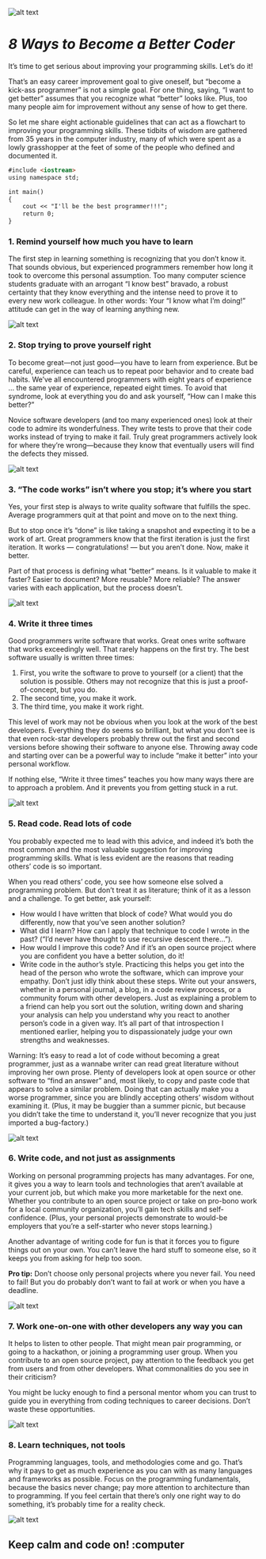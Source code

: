 ![alt text](https://www.decisionneurolab.com/resources/Intro_to_Programming_for_Psychologists/files/programming-journal-overview.jpg)


# _8 Ways to Become a Better Coder_


It’s time to get serious about improving your programming skills. Let’s do it!

That’s an easy career improvement goal to give oneself, but “become a kick-ass programmer” is not a simple goal. For one thing, saying, “I want to get better” assumes that you recognize what “better” looks like. Plus, too many people aim for improvement without any sense of how to get there.

So let me share eight actionable guidelines that can act as a flowchart to improving your programming skills. These tidbits of wisdom are gathered from 35 years in the computer industry, many of which were spent as a lowly grasshopper at the feet of some of the people who defined and documented it.

```markdown
#include <iostream>
using namespace std;

int main() 
{
    cout << "I'll be the best programmer!!!";
    return 0;
}
```


### 1. Remind yourself how much you have to learn

The first step in learning something is recognizing that you don’t know it. That sounds obvious, but experienced programmers remember how long it took to overcome this personal assumption. Too many computer science students graduate with an arrogant “I know best” bravado, a robust certainty that they know everything and the intense need to prove it to every new work colleague. In other words: Your “I know what I’m doing!” attitude can get in the way of learning anything new.

![alt text](https://blog.tutoronline.ru/media/621834/learning-how-to-learn.jpg)


### 2. Stop trying to prove yourself right

To become great—not just good—you have to learn from experience. But be careful, experience can teach us to repeat poor behavior and to create bad habits. We’ve all encountered programmers with eight years of experience … the same year of experience, repeated eight times. To avoid that syndrome, look at everything you do and ask yourself, “How can I make this better?”

Novice software developers (and too many experienced ones) look at their code to admire its wonderfulness. They write tests to prove that their code works instead of trying to make it fail. Truly great programmers actively look for where they’re wrong—because they know that eventually users will find the defects they missed.

![alt text](https://i0.wp.com/positivelypinoy.com/wp-content/uploads/2015/10/October-30-Acknowledge-Your-Mistakes.jpg?resize=665%2C250)


### 3. “The code works” isn’t where you stop; it’s where you start

Yes, your first step is always to write quality software that fulfills the spec. Average programmers quit at that point and move on to the next thing.

But to stop once it’s “done” is like taking a snapshot and expecting it to be a work of art. Great programmers know that the first iteration is just the first iteration. It works — congratulations! — but you aren’t done. Now, make it better.

Part of that process is defining what “better” means. Is it valuable to make it faster? Easier to document? More reusable? More reliable? The answer varies with each application, but the process doesn’t.

![alt text](https://cdn11.bigcommerce.com/s-txsc2vxkm2/images/stencil/500x659/products/3295/7538/CH092-2__98037.1501842821.jpg)


### 4. Write it three times

Good programmers write software that works. Great ones write software that works exceedingly well. That rarely happens on the first try. The best software usually is written three times:

1. First, you write the software to prove to yourself (or a client) that the solution is possible. Others may not recognize that this      is just a proof-of-concept, but you do.
2. The second time, you make it work.
3. The third time, you make it work right.
  
This level of work may not be obvious when you look at the work of the best developers. Everything they do seems so brilliant, but what you don’t see is that even rock-star developers probably threw out the first and second versions before showing their software to anyone else. Throwing away code and starting over can be a powerful way to include “make it better” into your personal workflow.

If nothing else, “Write it three times” teaches you how many ways there are to approach a problem. And it prevents you from getting stuck in a rut.

![alt text](https://pbs.twimg.com/media/DizGuAEWsAAV8e4.jpg:large)


### 5. Read code. Read lots of code

You probably expected me to lead with this advice, and indeed it’s both the most common and the most valuable suggestion for improving programming skills. What is less evident are the reasons that reading others’ code is so important.

When you read others’ code, you see how someone else solved a programming problem. But don’t treat it as literature; think of it as a lesson and a challenge. To get better, ask yourself:

- How would I have written that block of code? What would you do differently, now that you’ve seen another solution?
- What did I learn? How can I apply that technique to code I wrote in the past? (“I’d never have thought to use recursive descent         there…”).
- How would I improve this code? And if it’s an open source project where you are confident you have a better solution, do it!
- Write code in the author’s style. Practicing this helps you get into the head of the person who wrote the software, which can improve   your empathy.
Don’t just idly think about these steps. Write out your answers, whether in a personal journal, a blog, in a code review process, or a community forum with other developers. Just as explaining a problem to a friend can help you sort out the solution, writing down and sharing your analysis can help you understand why you react to another person’s code in a given way. It’s all part of that introspection I mentioned earlier, helping you to dispassionately judge your own strengths and weaknesses.

Warning: It’s easy to read a lot of code without becoming a great programmer, just as a wannabe writer can read great literature without improving her own prose. Plenty of developers look at open source or other software to “find an answer” and, most likely, to copy and paste code that appears to solve a similar problem. Doing that can actually make you a worse programmer, since you are blindly accepting others’ wisdom without examining it. (Plus, it may be buggier than a summer picnic, but because you didn’t take the time to understand it, you’ll never recognize that you just imported a bug-factory.)

![alt text](https://i2.wp.com/www.ecampusnews.com/files/2016/05/ebook.jpg)


### 6. Write code, and not just as assignments

Working on personal programming projects has many advantages. For one, it gives you a way to learn tools and technologies that aren’t available at your current job, but which make you more marketable for the next one. Whether you contribute to an open source project or take on pro-bono work for a local community organization, you’ll gain tech skills and self-confidence. (Plus, your personal projects demonstrate to would-be employers that you’re a self-starter who never stops learning.)

Another advantage of writing code for fun is that it forces you to figure things out on your own. You can’t leave the hard stuff to someone else, so it keeps you from asking for help too soon.

**Pro tip:** Don’t choose only personal projects where you never fail. You need to fail! But you do probably don’t want to fail at work or when you have a deadline.

![alt text](http://1.bp.blogspot.com/-e5YxKtEkhr4/UHz6gYFuqgI/AAAAAAAAANI/p2UL_XU_8LY/s1600/tik.gif)

### 7. Work one-on-one with other developers any way you can

It helps to listen to other people. That might mean pair programming, or going to a hackathon, or joining a programming user group. When you contribute to an open source project, pay attention to the feedback you get from users and from other developers. What commonalities do you see in their criticism?

You might be lucky enough to find a personal mentor whom you can trust to guide you in everything from coding techniques to career decisions. Don’t waste these opportunities.

![alt text](https://mk0enterpriseirdbne0.kinstacdn.com/wp-content/uploads/2017/08/solution-selling.jpg)


### 8. Learn techniques, not tools

Programming languages, tools, and methodologies come and go. That’s why it pays to get as much experience as you can with as many languages and frameworks as possible. Focus on the programming fundamentals, because the basics never change; pay more attention to architecture than to programming. If you feel certain that there’s only one right way to do something, it’s probably time for a reality check. 

![alt text](https://media.boingboing.net/wp-content/uploads/2015/05/lean.jpg)


## Keep calm and code on! :computer
